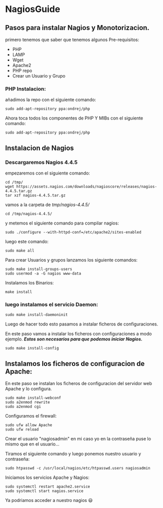 # NagiosGuide
## Pasos para instalar Nagios y Monotorizacion.
primero tenemos que saber que tenemos algunos Pre-requisitos:
- PHP
- LAMP
- Wget
- Apache2
- PHP repo
- Crear un Usuario y Grupo

### PHP Instalacion:
añadimos la repo con el siguiente comando:

``` 
sudo add-apt-repository ppa:ondrej/php
```
Ahora toca todos los componentes de PHP Y MIBs con el siguiente comando:

````
sudo add-apt-repository ppa:ondrej/php
````
## Instalacion de Nagios
### **Descargaremos Nagios 4.4.5**

empezaremos con el siguiente comando:
`````
cd /tmp/
wget https://assets.nagios.com/downloads/nagioscore/releases/nagios-4.4.5.tar.gz
tar xzf nagios-4.4.5.tar.gz
``````
vamos a la carpeta de *tmp/nagios-4.4.5/*
````
cd /tmp/nagios-4.4.5/
````
y metemos el siguiente comando para compilar nagios: 

````
sudo ./configure --with-httpd-conf=/etc/apache2/sites-enabled
````
luego este comando:
````
sudo make all
````

Para crear Usuarios y grupos lanzamos los siguiente comandos:

````
sudo make install-groups-users
sudo usermod -a -G nagios www-data
````
Instalamos los Binarios:
````
make install
````
### luego instalamos el servicio Daemon:
````
sudo make install-daemoninit
````
Luego de hacer todo esto pasamos a instalar ficheros de configuraciones.

En este paso vamos a instalar los ficheros con configuraciones a modo ejemplo.
***Estos son necesarios para que podemos iniciar Nagios.***
````
sudo make install-config
````
## Instalamos los ficheros de configuracion de Apache:
En este paso se instalan los ficheros de configuracion del servidor web Apache y lo configura.
````
sudo make install-webconf
sudo a2enmod rewrite
sudo a2enmod cgi
````
Configuramos el firewall: 
````
sudo ufw allow Apache
sudo ufw reload
````
Crear el usuario "nagiosadmin" en mi caso yo en la contraseña puse lo mismo que en el usuario...

Tiramos el siguiente comando y luego ponemos nuestro usuario y contraseña:

````
sudo htpasswd -c /usr/local/nagios/etc/htpasswd.users nagiosadmin
````
Iniciamos los servicios   Apache y Nagios:

````
sudo systemctl restart apache2.service
sudo systemctl start nagios.service
````
Ya podriamos acceder a nuestro nagios :smiley: